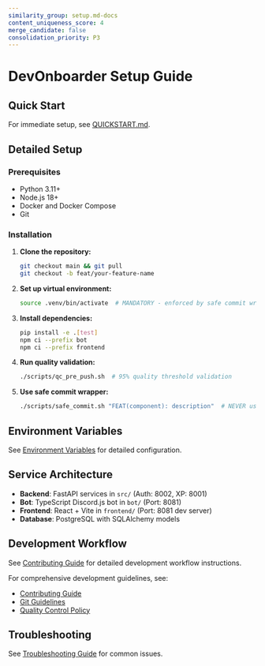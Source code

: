 ```yaml
---
similarity_group: setup.md-docs
content_uniqueness_score: 4
merge_candidate: false
consolidation_priority: P3
---
```

# DevOnboarder Setup Guide

## Quick Start

For immediate setup, see [QUICKSTART.md](../QUICKSTART.md).

## Detailed Setup

### Prerequisites

- Python 3.11+
- Node.js 18+
- Docker and Docker Compose
- Git

### Installation

1. **Clone the repository:**

   ```bash
   git checkout main && git pull
   git checkout -b feat/your-feature-name
   ```

2. **Set up virtual environment:**

   ```bash
   source .venv/bin/activate  # MANDATORY - enforced by safe commit wrapper
   ```

3. **Install dependencies:**

   ```bash
   pip install -e .[test]
   npm ci --prefix bot
   npm ci --prefix frontend
   ```

4. **Run quality validation:**

   ```bash
   ./scripts/qc_pre_push.sh  # 95% quality threshold validation
   ```

5. **Use safe commit wrapper:**

   ```bash
   ./scripts/safe_commit.sh "FEAT(component): description"  # NEVER use git commit directly
   ```

## Environment Variables

See [Environment Variables](env.md) for detailed configuration.

## Service Architecture

- **Backend**: FastAPI services in `src/` (Auth: 8002, XP: 8001)
- **Bot**: TypeScript Discord.js bot in `bot/` (Port: 8081)
- **Frontend**: React + Vite in `frontend/` (Port: 8081 dev server)
- **Database**: PostgreSQL with SQLAlchemy models

## Development Workflow

See [Contributing Guide](../CONTRIBUTING.md) for detailed development workflow instructions.

For comprehensive development guidelines, see:

- [Contributing Guide](../CONTRIBUTING.md)
- [Git Guidelines](git-guidelines.md)
- [Quality Control Policy](policies/quality-control-policy.md)

## Troubleshooting

See [Troubleshooting Guide](troubleshooting.md) for common issues.

